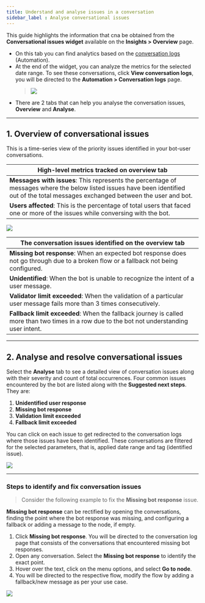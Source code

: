```yaml
---
title: Understand and analyse issues in a conversation 
sidebar_label : Analyse conversational issues
---
```


This guide highlights the information that cna be obtained from the **Conversational issues widget** available on the **Insights > Overview** page. 

- On this tab you can find analytics based on the [conversation logs](https://docs.yellow.ai/docs/platform_concepts/analyze/chat-logs) (Automation). 
- At the end of the widget, you can analyze the metrics for the selected date range. To see these conversations, click **View conversation logs**, you will be directed to the **Automation > Conversation logs** page.  
    > ![](https://i.imgur.com/ALU3xMi.png)
- There are 2 tabs that can help you analyse the conversation issues, **Overview** and **Analyse**. 

------

## 1. Overview of conversational issues

This is a time-series view of the priority issues identified in your bot-user conversations.

| High-level metrics tracked on overview tab|
| ---- |
| **Messages with issues**: This represents the percentage of messages where the below listed issues have been identified out of the total messages exchanged between the user and bot. |
|**Users affected**: This is the percentage of total users that faced one or more of the issues while conversing with the bot. |

![](https://i.imgur.com/Xz4Gw0h.png)

| The conversation issues identified on the overview tab |
| --- |
| **Missing bot response**: When an expected bot response does not go through due to a broken flow or a fallback not being configured. |
| **Unidentified**: When the bot is unable to recognize the intent of a user message. |
| **Validator limit exceeded**: When the validation of a particular user message fails more than 3 times consecutively. |
| **Fallback limit exceeded**: When the fallback journey is called more than two times in a row due to the bot not understanding user intent. |
    

----------

## 2. Analyse and resolve conversational issues

Select the **Analyse** tab to see a detailed view of conversation issues along with their severity and count of total occurrences. 
Four common issues encountered by the bot are listed along with the **Suggested next steps**. They are: 
1. **Unidentified user response**
2. **Missing bot response**
3. **Validation limit exceeded**
4. **Fallback limit exceeded**

You can click on each issue to get redirected to the conversation logs where those issues have been identified. These conversations are filtered for the selected parameters, that is, applied date range and tag (identified issue). 

![](https://i.imgur.com/KHHIq3A.png)

------

### Steps to identify and fix conversation issues

> Consider the following example to fix the **Missing bot response** issue. 

**Missing bot response** can be rectified by opening the conversations, finding the point where the bot response was missing, and configuring a fallback or adding a message to the node, if empty.

1. Click **Missing bot response**. You will be directed to the conversation log page that consists of the conversations that encountered missing bot responses. 
2. Open any conversation. Select the **Missing bot response** to identify the exact point. 
3. Hover over the text, click on the menu options, and select **Go to node**. 
4. You will be directed to the respective flow, modify the flow by adding a fallback/new message as per your use case. 

![](https://i.imgur.com/CXkG0lR.gif)

